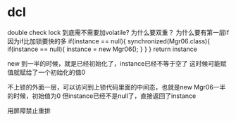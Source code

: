 # dcl

double check lock 到底需不需要加volatile?
为什么要双重？
为什么要有第一层if
因为if比加锁要快的多
if(instance == null){
    synchronized(Mgr06.class){
        if(instance == null){
            instance = new Mgr06();
        }
    }
}
return instance


new 到一半的时候，就是已经初始化了，instance已经不等于空了
这时候可能赋值就赋给了一个初始化的值0

不上锁的外面一层，可以访问到上锁代码里面的中间态，也就是new Mgr06一半的时候，初始值为0
但instance已经不是null了，直接返回了instance




用屏障禁止重排